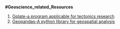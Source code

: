 **#Geoscience_related_Resources**

1. [Gplate-a program applicable for tectonics research](https://www.gplates.org/)
2. [Geopandas-A python library for geospatial analysis](https://geopandas.org/en/stable/getting_started/install.html)
